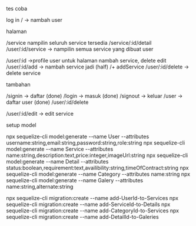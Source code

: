 tes coba

log in 
/ -> nambah user

halaman 

/service nampilin seluruh service tersedia
/service/:id/detail
/user/:id/service -> nampilin semua service yang dibuat user

/user/:id ->profile user untuk halaman nambah service, delete edit
/user/:id/add -> nambah service jadi (half) /+ addService 
/user/:id/delete -> delete service

tambahan 

/signin -> daftar (done)
/login -> masuk (done)
/signout -> keluar 
/user -> daftar user (done)
/user/:id/delete


/user/:id/edit -> edit service
<!-- /service/:id/detail/:userId -->


setup model 

npx sequelize-cli model:generate --name User --attributes username:string,email:string,password:string,role:string
npx sequelize-cli model:generate --name Service --attributes name:string,description:text,price:integer,imageUrl:string
npx sequelize-cli model:generate --name Detail --attributes status:boolean,requirement:text,availibility:string,timeOfContract:string
npx sequelize-cli model:generate --name Category --attributes name:string
npx sequelize-cli model:generate --name Galery --attributes name:string,alternate:string

npx sequelize-cli migration:create --name add-UserId-to-Services
npx sequelize-cli migration:create --name add-ServiceId-to-Details
npx sequelize-cli migration:create --name add-CategoryId-to-Services
npx sequelize-cli migration:create --name add-DetailId-to-Galeries
